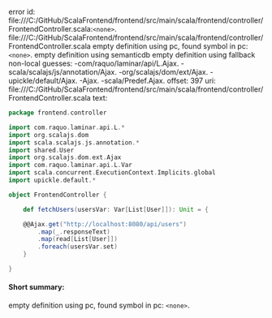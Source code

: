 error id: file:///C:/GitHub/ScalaFrontend/frontend/src/main/scala/frontend/controller/FrontendController.scala:`<none>`.
file:///C:/GitHub/ScalaFrontend/frontend/src/main/scala/frontend/controller/FrontendController.scala
empty definition using pc, found symbol in pc: `<none>`.
empty definition using semanticdb
empty definition using fallback
non-local guesses:
	 -com/raquo/laminar/api/L.Ajax.
	 -scala/scalajs/js/annotation/Ajax.
	 -org/scalajs/dom/ext/Ajax.
	 -upickle/default/Ajax.
	 -Ajax.
	 -scala/Predef.Ajax.
offset: 397
uri: file:///C:/GitHub/ScalaFrontend/frontend/src/main/scala/frontend/controller/FrontendController.scala
text:
```scala
package frontend.controller

import com.raquo.laminar.api.L.*
import org.scalajs.dom
import scala.scalajs.js.annotation.*
import shared.User
import org.scalajs.dom.ext.Ajax
import com.raquo.laminar.api.L.Var
import scala.concurrent.ExecutionContext.Implicits.global
import upickle.default.*

object FrontendController {

    def fetchUsers(usersVar: Var[List[User]]): Unit = {

    @@Ajax.get("http://localhost:8080/api/users")
        .map(_.responseText)
        .map(read[List[User]])
        .foreach(usersVar.set)
    }

}
```


#### Short summary: 

empty definition using pc, found symbol in pc: `<none>`.
